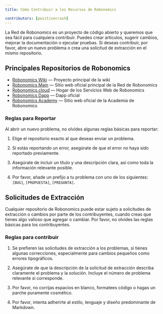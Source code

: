 ```yaml
---
title: Cómo Contribuir a los Recursos de Robonomics

contributors: [positivecrash]
---
```


La Red de Robonomics es un proyecto de código abierto y queremos que sea fácil para cualquiera contribuir. Puedes crear artículos, sugerir cambios, mejorar la documentación o ejecutar pruebas. Si deseas contribuir, por favor, abre un nuevo problema o crea una solicitud de extracción en el mismo repositorio.

## Principales Repositorios de Robonomics

- [Robonomics Wiki](https://github.com/airalab/robonomics-wiki) — Proyecto principal de la wiki
- [Robonomics Main](https://github.com/airalab/robonomics.network) — Sitio web oficial principal de la Red de Robonomics
- [Robonomics.cloud](https://github.com/airalab/robonomics.cloud) — Hogar de los Servicios Web de Robonomics
- [Robonomics Dapp](https://github.com/airalab/dapp.robonomics.network) — Dapp oficial
- [Robonomics Academy](https://github.com/airalab/robonomics.academy) — Sitio web oficial de la Academia de Robonomics

### Reglas para Reportar

Al abrir un nuevo problema, no olvides algunas reglas básicas para reportar:

1. Elige el repositorio exacto al que deseas enviar un problema.

2. Si estás reportando un error, asegúrate de que el error no haya sido reportado previamente.

3. Asegúrate de incluir un título y una descripción clara, así como toda la información relevante posible.

4. Por favor, añade un prefijo a tu problema con uno de los siguientes: `[BUG]`, `[PROPUESTA]`, `[PREGUNTA]`.

## Solicitudes de Extracción

Cualquier repositorio de Robonomics puede estar sujeto a solicitudes de extracción o cambios por parte de los contribuyentes, cuando creas que tienes algo valioso que agregar o cambiar. Por favor, no olvides las reglas básicas para los contribuyentes.

### Reglas para contribuir

1. Se prefieren las solicitudes de extracción a los problemas, si tienes algunas correcciones, especialmente para cambios pequeños como errores tipográficos.

2. Asegúrate de que la descripción de la solicitud de extracción describa claramente el problema y la solución. Incluye el número de problema relevante si corresponde.

3. Por favor, no corrijas espacios en blanco, formatees código o hagas un parche puramente cosmético.

4. Por favor, intenta adherirte al estilo, lenguaje y diseño predominante de Markdown.